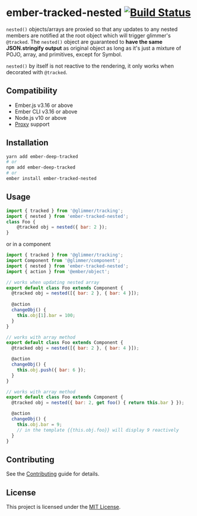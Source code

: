 ember-tracked-nested [![Build Status](https://travis-ci.com/kltan/ember-tracked-nested.svg?branch=main)](https://travis-ci.com/kltan/ember-tracked-nested)
==============================================================================

`nested()` objects/arrays are proxied so that any updates to any nested members are notified at the root object which 
will trigger glimmer's `@tracked`. The `nested()` object are guaranteed to **have the same JSON.stringify output** as original object
as long as it's just a mixture of POJO, array, and primitives, except for Symbol.

`nested()` by itself is not reactive to the rendering, it only works when decorated with `@tracked`.

Compatibility
------------------------------------------------------------------------------

* Ember.js v3.16 or above
* Ember CLI v3.16 or above
* Node.js v10 or above
* [Proxy](https://caniuse.com/?search=proxy) support

Installation
------------------------------------------------------------------------------

```bash
yarn add ember-deep-tracked
# or
npm add ember-deep-tracked
# or
ember install ember-tracked-nested
```

Usage
------------------------------------------------------------------------------

```js
import { tracked } from '@glimmer/tracking';
import { nested } from 'ember-tracked-nested';
class Foo {
    @tracked obj = nested({ bar: 2 });
}
```

or in a component

```js
import { tracked } from '@glimmer/tracking';
import Component from '@glimmer/component';
import { nested } from 'ember-tracked-nested';
import { action } from '@ember/object';

// works when updating nested array
export default class Foo extends Component {
  @tracked obj = nested([{ bar: 2 }, { bar: 4 }]);
  
  @action
  changeObj() {
    this.obj[1].bar = 100;
  }
}

// works with array method
export default class Foo extends Component {
  @tracked obj = nested([{ bar: 2 }, { bar: 4 }]);

  @action
  changeObj() {
    this.obj.push({ bar: 6 });
  }
}

// works with array method
export default class Foo extends Component {
  @tracked obj = nested({ bar: 2, get foo() { return this.bar } });

  @action
  changeObj() {
    this.obj.bar = 9;
    // in the template {{this.obj.foo}} will display 9 reactively
  }
}
```

Contributing
------------------------------------------------------------------------------

See the [Contributing](CONTRIBUTING.md) guide for details.


License
------------------------------------------------------------------------------

This project is licensed under the [MIT License](LICENSE.md).
